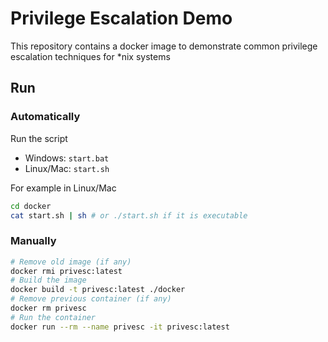 # Privilege Escalation Demo

This repository contains a docker image to demonstrate common privilege escalation techniques for *nix systems

## Run

### Automatically

Run the script
- Windows: `start.bat`
- Linux/Mac: `start.sh`

For example in Linux/Mac
```bash
cd docker
cat start.sh | sh # or ./start.sh if it is executable
```

### Manually

```bash
# Remove old image (if any)
docker rmi privesc:latest
# Build the image
docker build -t privesc:latest ./docker
# Remove previous container (if any)
docker rm privesc
# Run the container
docker run --rm --name privesc -it privesc:latest
```
